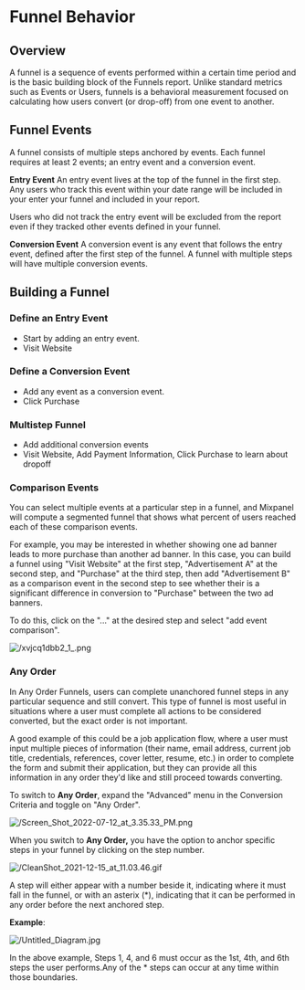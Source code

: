 # Funnel Behavior

## Overview

A funnel is a sequence of events performed within a certain time period and is the basic building block of the Funnels report. Unlike standard metrics such as Events or Users, funnels is a behavioral measurement focused on calculating how users convert (or drop-off) from one event to another.

## Funnel Events

A funnel consists of multiple steps anchored by events. Each funnel requires at least 2 events; an entry event and a conversion event.

**Entry Event**
An entry event lives at the top of the funnel in the first step. Any users who track this event within your date range will be included in your enter your funnel and included in your report. 

Users who did not track the entry event will be excluded from the report even if they tracked other events defined in your funnel.

**Conversion Event**
A conversion event is any event that follows the entry event, defined after the first step of the funnel. A funnel with multiple steps will have multiple conversion events.

## Building a Funnel

### Define an Entry Event
- Start by adding an entry event.
- Visit Website

### Define a Conversion Event
- Add any event as a conversion event.
- Click Purchase

### Multistep Funnel
- Add additional conversion events
- Visit Website, Add Payment Information, Click Purchase to learn about dropoff

### Comparison Events

You can select multiple events at a particular step in a funnel, and Mixpanel will compute a segmented funnel that shows what percent of users reached each of these comparison events.

For example, you may be interested in whether showing one ad banner leads to more purchase than another ad banner. In this case, you can build a funnel using "Visit Website" at the first step, "Advertisement A" at the second step, and "Purchase" at the third step, then add "Advertisement B" as a comparison event in the second step to see whether their is a significant difference in conversion to "Purchase" between the two ad banners.

To do this, click on the "..." at the desired step and select "add event comparison".

![/xvjcq1dbb2_1_.png](/xvjcq1dbb2_1_.png)

### Any Order

In Any Order Funnels, users can complete unanchored funnel steps in any particular sequence and still convert. This type of funnel is most useful in situations where a user must complete all actions to be considered converted, but the exact order is not important.

A good example of this could be a job application flow, where a user must input multiple pieces of information (their name, email address, current job title, credentials, references, cover letter, resume, etc.) in order to complete the form and submit their application, but they can provide all this information in any order they'd like and still proceed towards converting.

To switch to **Any Order**, expand the "Advanced" menu in the Conversion Criteria and toggle on "Any Order".

![/Screen_Shot_2022-07-12_at_3.35.33_PM.png](/Screen_Shot_2022-07-12_at_3.35.33_PM.png)

When you switch to **Any Order,** you have the option to anchor specific steps in your funnel by clicking on the step number.

![/CleanShot_2021-12-15_at_11.03.46.gif](/CleanShot_2021-12-15_at_11.03.46.gif)

A step will either appear with a number beside it, indicating where it must fall in the funnel, or with an asterix (\*), indicating that it can be performed in any order before the next anchored step.

**Example**:

![/Untitled_Diagram.jpg](/Untitled_Diagram.jpg)

In the above example, Steps 1, 4, and 6 must occur as the 1st, 4th, and 6th steps the user performs.Any of the * steps can occur at any time within those boundaries.

